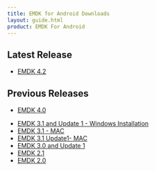 ```yaml
---
title: EMDK for Android Downloads
layout: guide.html
product: EMDK For Android
---
```


## Latest Release
<ul>
<li><a href='https://portal.motorolasolutions.com/Support/US-EN/Search?searchType=simple&searchTerm=emdk%20for%20android%204.2'>EMDK 4.2</a></li>
</ul>

## Previous Releases
<ul>
<li><a href='https://portal.motorolasolutions.com/Support/US-EN/Resolution?solutionId=100998&redirectForm=search&searchQuery=%3FsearchType%3Dsimple%26searchTerm%3Demdk%20for%20android%204.0'>EMDK 4.0 </a></li>
</ul>
<ul>
<li><a href='https://portal.motorolasolutions.com/Support/US-EN/Resolution?solutionId=99183&redirectForm=search&searchQuery=%3FsearchType%3Dsimple%26searchTerm%3Demdk%20for%20android%203.1'>EMDK 3.1 and Update 1 - Windows Installation</a></li>
<li><a href='https://s3.amazonaws.com/emdk/EMDK_3.1_MAC.zip'> EMDK 3.1 - MAC</a>

<li><a href='https://s3.amazonaws.com/emdk/EMDK_3.1_UPDATE1_MAC.zip'> EMDK 3.1 Update1- MAC</a>

<li><a href='https://portal.motorolasolutions.com/Support/US-EN/Resolution?solutionId=96851&redirectForm=search&searchQuery=%3FsearchType%3Dsimple%26searchTerm%3Demdk%20for%20android%203.0'>EMDK 3.0 and Update 1</a></li>

<li><a href="https://portal.motorolasolutions.com/Support/US-EN/Resolution?solutionId=96126&redirectForm=search&searchQuery=%3FsearchType%3Dsimple%26searchTerm%3Demdk%20for%20android%202.1">EMDK 2.1</a></li>

<li><a href="https://portal.motorolasolutions.com/Support/US-EN/Resolution?solutionId=95455&redirectForm=search&searchQuery=%3FsearchType%3Dsimple%26searchTerm%3Demdk%20for%20android%202.0">EMDK 2.0</a></li>
</ul>







